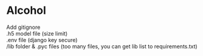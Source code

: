 # Alcohol
Add gitignore <br/>
.h5 model file (size limit) <br/>
.env file (django key secure) <br/>
/lib folder & .pyc files (too many files, you can get lib list to requirements.txt)
